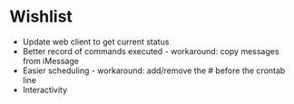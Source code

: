 # Wishlist

* Update web client to get current status
* Better record of commands executed - workaround: copy messages from iMessage
* Easier scheduling - workaround: add/remove the # before the crontab line
* Interactivity
